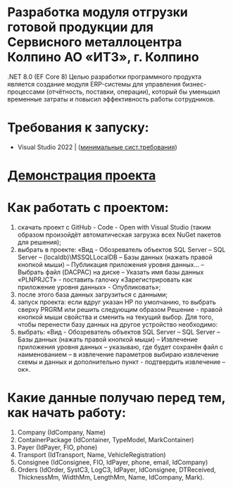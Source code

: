 # Разработка модуля отгрузки готовой продукции для Сервисного металлоцентра Колпино АО «ИТЗ», г. Колпино
.NET 8.0 (EF Core 8)
Целью разработки программного продукта является создание модуля ERP-системы для управления бизнес-процессами (отчётность, поставки, операции), который бы уменьшил временные затраты и повысил эффективность работы сотрудников.
# Требования к запуску:
- Visual Studio 2022 | ([минимальные сист.требования](https://docs.microsoft.com/en-us/visualstudio/releases/2022/system-requirements))

# [Демонстрация проекта](https://drive.google.com/file/d/1DGDjIIxYQctAgJ-peIVK1WqcfQCvNRMy/view?usp=drive_link)

# Как работать с проектом:
1.	скачать проект с GitHub - Code - Open with Visual Studio (таким образом произойдёт автоматическая загрузка всех NuGet пакетов для решения);
2.	выбрать в проекте: «Вид - Обозреватель объектов SQL Server – SQL Server – (localdb)\MSSQLLocalDB – Базы данных (нажать правой кнопкой мыши) – Публикация приложения уровня данных... – Выбрать файл (DACPAC) на диске – Указать имя базы данных «PLNPRJCT» - поставить галочку «Зарегистрировать как приложение уровня данных» - Опубликовать»;
3.	после этого база данных загрузиться с данными;
4.	запуск проекта: если вдруг указан HP по умолчанию, то выбрать сверху PRGRM или решить следующим образом Решение - правой кнопкой мыши свойства и сменить на текущий выбор.
Для того, чтобы перенести базу данных на другое устройство необходимо:
1.	выбрать: «Вид - Обозреватель объектов SQL Server – SQL Server – Базы данных (нажать правой кнопкой мыши) – Извлечение приложения уровня данных – указываю, где будет сохранён файл с наименованием – в извлечение параметров выбираю извлечение схемы и данных и дополнительно пункт - подтвердить извлечение – ок».

# Какие данные получаю перед тем, как начать работу:
1.	Company (IdCompany, Name)
2.	ContainerPackage (IdContainer, TypeModel, MarkContainer)
3.	Payer (IdPayer, FIO, phone)
4.	Transport (IdTransport, Name, VehicleRegistration)
5.	Consignee (IdConsignee, FIO, IdPayer, phone, email, IdCompany)
6.	Orders (IdOrder, SystC3, LogC3, IdPayer, IdConsignee, DTReceived, ThicknessMm, WidthMm, LengthMm, Name, IdCompany, Mark).

